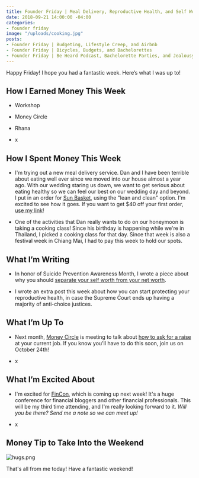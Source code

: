 ```yaml
---
title: Founder Friday | Meal Delivery, Reproductive Health, and Self Worth
date: 2018-09-21 14:00:00 -04:00
categories:
- founder friday
image: "/uploads/cooking.jpg"
posts:
- Founder Friday | Budgeting, Lifestyle Creep, and Airbnb
- Founder Friday | Bicycles, Budgets, and Bachelorettes
- Founder Friday | Be Heard Podcast, Bachelorette Parties, and Jealousy
---
```


Happy Friday! I hope you had a fantastic week. Here’s what I was up to!

## How I Earned Money This Week

* Workshop

* Money Circle

* Rhana

* x

## How I Spent Money This Week

* I'm trying out a new meal delivery service. Dan and I have been terrible about eating well ever since we moved into our house almost a year ago. With our wedding staring us down, we want to get serious about eating healthy so we can feel our best on our wedding day and beyond. I put in an order for [Sun Basket](http://www.sunbasket.com), using the "lean and clean" option. I'm excited to see how it goes. If you want to get $40 off your first order, [use my link](https://sunbasket.com/invite/Mary1915063)!

* One of the activities that Dan really wants to do on our honeymoon is taking a cooking class! Since his birthday is happening while we're in Thailand, I picked a cooking class for that day. Since that week is also a festival week in Chiang Mai, I had to pay this week to hold our spots. 

## What I’m Writing

* In honor of Suicide Prevention Awareness Month, I wrote a piece about why you should [separate your self worth from your net worth](https://www.maggiegermano.com/blog/why-its-important-to-separate-your-self-worth-from-your-money/).

* I wrote an extra post this week about how you can start protecting your reproductive health, in case the Supreme Court ends up having a majority of anti-choice justices.

## What I’m Up To

* Next month, [Money Circle](https://www.maggiegermano.com/moneycircle/) is meeting to talk about [how to ask for a raise](https://www.maggiegermano.com/events/how-to-ask-for-a-raise/) at your current job. If you know you'll have to do this soon, join us on October 24th!

* x

## What I’m Excited About

* I'm excited for [FinCon](https://finconexpo.com/), which is coming up next week! It's a huge conference for financial bloggers and other financial professionals. This will be my third time attending, and I'm really looking forward to it. *Will you be there? Send me a note so we can meet up!*

* x

## Money Tip to Take Into the Weekend

![hugs.png](/uploads/hugs.png)

That's all from me today! Have a fantastic weekend!